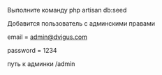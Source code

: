 Выполните команду php artisan db:seed

Добавится пользователь с админскими правами

email = admin@dvigus.com

password = 1234

путь к админки /admin
